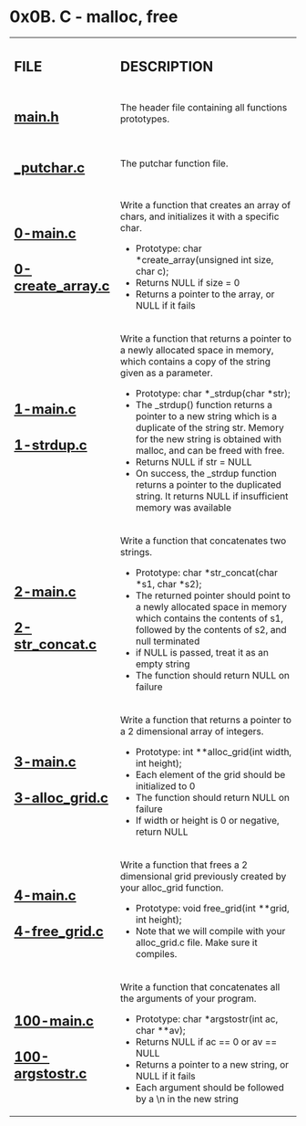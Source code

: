 <h1>0x0B. C - malloc, free</h1>

<table>
    <tr>
        <td><h2><strong>FILE</strong></h2></td>
        <td><h2><strong>DESCRIPTION</strong></h2></td>
    </tr>
    <tr>
        <td><h2><a href="https://github.com/LivingDemonness28/alx-low_level_programming/blob/master/0x0B-malloc_free/main.h" target="_blank">main.h</a></h2></td>
        <td>The header file containing all functions prototypes.</td>
    </tr>
    <tr>
        <td><h2><a href="https://github.com/LivingDemonness28/alx-low_level_programming/blob/master/0x0B-malloc_free/_putchar.c" target="_blank">_putchar.c</a></h2></td>
        <td>The putchar function file.</td>
    </tr>
    <tr>
        <td>
            <h2><a href="https://github.com/LivingDemonness28/alx-low_level_programming/blob/master/0x0B-malloc_free/0-main.c" target="_blank">0-main.c</a></h2>
            <h2><a href="https://github.com/LivingDemonness28/alx-low_level_programming/blob/master/0x0B-malloc_free/0-create_array.c" target="_blank">0-create_array.c</a></h2>
        </td>
        <td>
            <p>Write a function that creates an array of chars, and initializes it with a specific char.</p>
            <ul>
                <li>Prototype: char *create_array(unsigned int size, char c);</li>
                <li>Returns NULL if size = 0</li>
                <li>Returns a pointer to the array, or NULL if it fails</li>
            </ul>
        </td>
    </tr>
    <tr>
        <td>
            <h2><a href="https://github.com/LivingDemonness28/alx-low_level_programming/blob/master/0x0B-malloc_free/1-main.c" target="_blank">1-main.c</a></h2>
            <h2><a href="https://github.com/LivingDemonness28/alx-low_level_programming/blob/master/0x0B-malloc_free/1-strdup.c" target="_blank">1-strdup.c</a></h2>
        </td>
        <td>
            <p>Write a function that returns a pointer to a newly allocated space in memory, which contains a copy of the string given as a parameter.</p>
            <ul>
                <li>Prototype: char *_strdup(char *str);</li>
                <li>The _strdup() function returns a pointer to a new string which is a duplicate of the string str. Memory for the new string is obtained with malloc, and can be freed with free.</li>
                <li>Returns NULL if str = NULL</li>
                <li>On success, the _strdup function returns a pointer to the duplicated string. It returns NULL if insufficient memory was available</li>
            </ul>
        </td>
    </tr>
    <tr>
        <td>
            <h2><a href="https://github.com/LivingDemonness28/alx-low_level_programming/blob/master/0x0B-malloc_free/2-main.c" target="_blank">2-main.c</a></h2>
            <h2><a href="https://github.com/LivingDemonness28/alx-low_level_programming/blob/master/0x0B-malloc_free/2-str_concat.c" target="_blank">2-str_concat.c</a></h2>
        </td>
        <td>
            <p>Write a function that concatenates two strings.</p>
            <ul>
                <li>Prototype: char *str_concat(char *s1, char *s2);</li>
                <li>The returned pointer should point to a newly allocated space in memory which contains the contents of s1, followed by the contents of s2, and null terminated</li>
                <li>if NULL is passed, treat it as an empty string</li>
                <li>The function should return NULL on failure</li>
            </ul>
        </td>
    </tr>
    <tr>
        <td>
            <h2><a href="https://github.com/LivingDemonness28/alx-low_level_programming/blob/master/0x0B-malloc_free/3-main.c" target="_blank">3-main.c</a></h2>
            <h2><a href="https://github.com/LivingDemonness28/alx-low_level_programming/blob/master/0x0B-malloc_free/3-alloc_grid.c" target="_blank">3-alloc_grid.c</a></h2>
        </td>
        <td>
            <p>Write a function that returns a pointer to a 2 dimensional array of integers.</p>
            <ul>
                <li>Prototype: int **alloc_grid(int width, int height);</li>
                <li>Each element of the grid should be initialized to 0</li>
                <li>The function should return NULL on failure</li>
                <li>If width or height is 0 or negative, return NULL</li>
            </ul>
        </td>
    </tr>
    <tr>
        <td>
            <h2><a href="https://github.com/LivingDemonness28/alx-low_level_programming/blob/master/0x0B-malloc_free/4-main.c" target="_blank">4-main.c</a></h2>
            <h2><a href="https://github.com/LivingDemonness28/alx-low_level_programming/blob/master/0x0B-malloc_free/4-free_grid.c" target="_blank">4-free_grid.c</a></h2>
        </td>
        <td>
            <p>Write a function that frees a 2 dimensional grid previously created by your alloc_grid function.</p>
            <ul>
                <li>Prototype: void free_grid(int **grid, int height);</li>
                <li>Note that we will compile with your alloc_grid.c file. Make sure it compiles.</li>
            </ul>
        </td>
    </tr>
    <tr>
        <td>
            <h2><a href="https://github.com/LivingDemonness28/alx-low_level_programming/blob/master/0x0B-malloc_free/100-main.c" target="_blank">100-main.c</a></h2>
            <h2><a href="https://github.com/LivingDemonness28/alx-low_level_programming/blob/master/0x0B-malloc_free/100-argstostr.c" target="_blank">100-argstostr.c</a></h2>
        </td>
        <td>
            <p>Write a function that concatenates all the arguments of your program.</p>
            <ul>
                <li>Prototype: char *argstostr(int ac, char **av);</li>
                <li>Returns NULL if ac == 0 or av == NULL</li>
                <li>Returns a pointer to a new string, or NULL if it fails</li>
                <li>Each argument should be followed by a \n in the new string</li>
            </ul>
        </td>
    </tr>
</table>